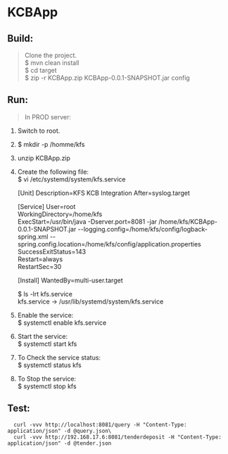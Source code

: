 # KCBApp

## Build: ##
      
>Clone the project.\
$ mvn clean install\
$ cd target\
$ zip -r KCBApp.zip KCBApp-0.0.1-SNAPSHOT.jar config


## Run: ##

>In PROD server:
1. Switch to root.
2. $ mkdir -p /homme/kfs
3. unzip KCBApp.zip 
4. Create the following file:\
      $ vi /etc/systemd/system/kfs.service

      [Unit]
      Description=KFS KCB Integration
      After=syslog.target

      [Service]
      User=root\
      WorkingDirectory=/home/kfs\
      ExecStart=/usr/bin/java -Dserver.port=8081 -jar /home/kfs/KCBApp-0.0.1-SNAPSHOT.jar --logging.config=/home/kfs/config/logback-spring.xml --spring.config.location=/home/kfs/config/application.properties \
      SuccessExitStatus=143\
      Restart=always\
      RestartSec=30

      [Install]
      WantedBy=multi-user.target

      $ ls -lrt kfs.service\
      kfs.service -> /usr/lib/systemd/system/kfs.service

5. Enable the service:\
      $ systemctl enable kfs.service

6. Start the service:\
      $ systemctl start kfs

7. To Check the service status:\
      $ systemctl status kfs

8. To Stop the service:\
      $ systemctl stop kfs

## Test: ##
    
      curl -vvv http://localhost:8081/query -H "Content-Type: application/json" -d @query.json\
      curl -vvv http://192.168.17.6:8081/tenderdeposit -H "Content-Type: application/json" -d @tender.json
